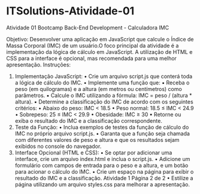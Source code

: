 # ITSolutions-Atividade-01
Atividade 01 Bootcamp Back-End Development - Calculadora IMC


Objetivo: Desenvolver uma aplicação em JavaScript que calcule o Índice de Massa Corporal
(IMC) de um usuário.O foco principal da atividade é a implementação da lógica de cálculo
em JavaScript. A utilização de HTML e CSS para a interface é opcional, mas recomendada
para uma melhor apresentação.
Instruções:
1. Implementação JavaScript:
• Crie um arquivo script.js que conterá toda a lógica de cálculo do IMC.
• Implemente uma função que:
▪ Receba o peso (em quilogramas) e a altura (em metros ou centímetros)
como parâmetros.
▪ Calcule o IMC utilizando a fórmula: IMC = peso / (altura *
altura).
▪ Determine a classificação do IMC de acordo com os seguintes critérios:
• Abaixo do peso: IMC < 18.5
• Peso normal: 18.5 ≤ IMC < 24.9
• Sobrepeso: 25 ≤ IMC < 29.9
• Obesidade: IMC ≥ 30
▪ Retorne ou exiba o resultado do IMC e a classificação correspondente.
2. Teste da Função:
• Inclua exemplos de testes da função de cálculo do IMC no próprio arquivo
script.js.
• Garanta que a função seja chamada com diferentes valores de peso e altura e
que os resultados sejam exibidos no console do navegador.
3. Interface Opcional (HTML e CSS):
• Se optar por adicionar uma interface, crie um arquivo index.html e inclua o
script.js.
• Adicione um formulário com campos de entrada para o peso e a altura, e um
botão para acionar o cálculo do IMC.
• Crie um espaço na página para exibir o resultado do IMC e a classificação.
Atividade 1 Página 2 de 2
• Estilize a página utilizando um arquivo styles.css para melhorar a
apresentação.